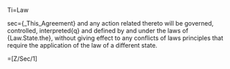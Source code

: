 Ti=Law

sec={_This_Agreement} and any action related thereto will be governed, controlled, interpreted{q} and defined by and under the laws of {Law.State.the}, without giving effect to any conflicts of laws principles that require the application of the law of a different state.

=[Z/Sec/1]
